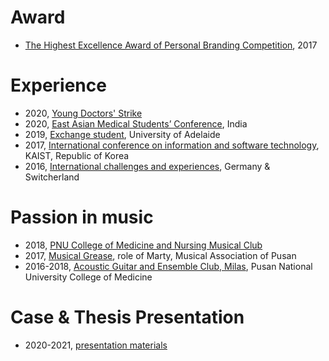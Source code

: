 # Award
- [The Highest Excellence Award of Personal Branding Competition](https://drive.google.com/drive/folders/1914eJB9MT7ga1YLJB5asLpC7opI9L2AS?usp=share_link), 2017

# Experience
- 2020, [Young Doctors' Strike](https://drive.google.com/drive/folders/1xAh524XGUonRo6jL8hCmG11e-ZDf6hLz?usp=share_link)
- 2020, [East Asian Medical Students’ Conference](https://drive.google.com/drive/folders/1vweGL-68Z-si0xjMl_K5_0wnKjSIugWk?usp=share_link), India
- 2019, [Exchange student](https://drive.google.com/drive/folders/1uSP7T6vXHQDqazxGHCopwSx8N7F5C4cu?usp=share_link), University of Adelaide
- 2017, [International conference on information and software technology](https://drive.google.com/drive/folders/1lOmZeqXTxG_Op_HeroYTCk1yrDceAIoF?usp=share_link), KAIST, Republic of Korea 
- 2016, [International challenges and experiences](https://drive.google.com/drive/folders/15jDpac6OQ3szx_sp2o6qFeL7z8TKtS45?usp=share_link), Germany & Switcherland

# Passion in music
- 2018, [PNU College of Medicine and Nursing Musical Club](https://www.youtube.com/watch?v=rUB2fxYVbFU)
- 2017, [Musical Grease](https://drive.google.com/drive/folders/1_eLvy0lkgdBDda_earE1aVInkKAkkY9k?usp=share_link), role of Marty, Musical Association of Pusan
- 2016-2018, [Acoustic Guitar and Ensemble Club, Milas](https://drive.google.com/drive/folders/1hGBblGxPbmc7QC-OhfAyjZ3GD1onRkgA?usp=share_link), Pusan National University College of Medicine

# Case & Thesis Presentation 
- 2020-2021, [presentation materials](https://drive.google.com/drive/folders/1FvIBvB9tzEK8G-JUPB6HTrbPdhjQkdcb?usp=share_link)
